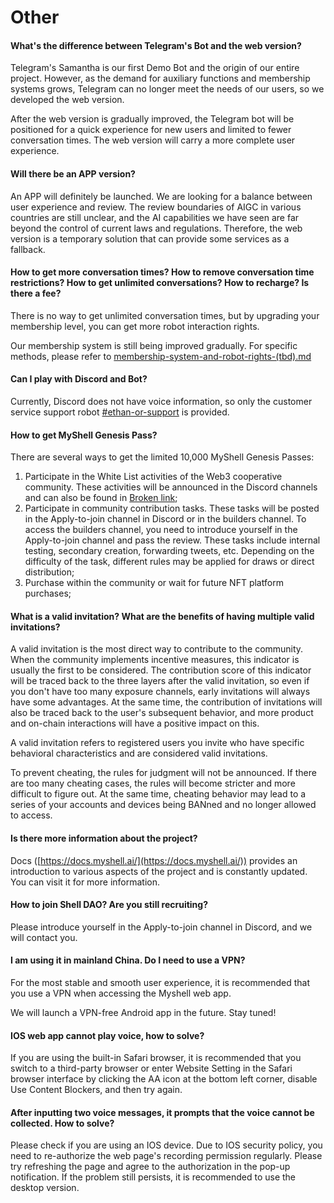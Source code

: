# Other

#### What's the difference between Telegram's Bot and the web version?

Telegram's Samantha is our first Demo Bot and the origin of our entire project. However, as the demand for auxiliary functions and membership systems grows, Telegram can no longer meet the needs of our users, so we developed the web version.

After the web version is gradually improved, the Telegram bot will be positioned for a quick experience for new users and limited to fewer conversation times. The web version will carry a more complete user experience.

#### Will there be an APP version?

An APP will definitely be launched. We are looking for a balance between user experience and review. The review boundaries of AIGC in various countries are still unclear, and the AI capabilities we have seen are far beyond the control of current laws and regulations. Therefore, the web version is a temporary solution that can provide some services as a fallback.

#### How to get more conversation times? How to remove conversation time restrictions? How to get unlimited conversations? How to recharge? Is there a fee?

There is no way to get unlimited conversation times, but by upgrading your membership level, you can get more robot interaction rights.

Our membership system is still being improved gradually. For specific methods, please refer to [membership-system-and-robot-rights-(tbd).md](../product-manual/membership-system-and-robot-rights-(tbd).md "mention")

#### Can I play with Discord and Bot?

Currently, Discord does not have voice information, so only the customer service support robot [#ethan-or-support](../product-manual/robot-introduction.md#ethan-or-support "mention") is provided.

#### How to get MyShell Genesis Pass?

There are several ways to get the limited 10,000 MyShell Genesis Passes:

1. Participate in the White List activities of the Web3 cooperative community. These activities will be announced in the Discord channels and can also be found in [Broken link](broken-reference "mention");
2. Participate in community contribution tasks. These tasks will be posted in the Apply-to-join channel in Discord or in the builders channel. To access the builders channel, you need to introduce yourself in the Apply-to-join channel and pass the review. These tasks include internal testing, secondary creation, forwarding tweets, etc. Depending on the difficulty of the task, different rules may be applied for draws or direct distribution;
3. Purchase within the community or wait for future NFT platform purchases;

#### What is a valid invitation? What are the benefits of having multiple valid invitations?

A valid invitation is the most direct way to contribute to the community. When the community implements incentive measures, this indicator is usually the first to be considered. The contribution score of this indicator will be traced back to the three layers after the valid invitation, so even if you don't have too many exposure channels, early invitations will always have some advantages. At the same time, the contribution of invitations will also be traced back to the user's subsequent behavior, and more product and on-chain interactions will have a positive impact on this.

A valid invitation refers to registered users you invite who have specific behavioral characteristics and are considered valid invitations.

To prevent cheating, the rules for judgment will not be announced. If there are too many cheating cases, the rules will become stricter and more difficult to figure out. At the same time, cheating behavior may lead to a series of your accounts and devices being BANned and no longer allowed to access.

#### Is there more information about the project?

Docs ([https://docs.myshell.ai/](https://docs.myshell.ai/)) provides an introduction to various aspects of the project and is constantly updated. You can visit it for more information.

#### How to join Shell DAO? Are you still recruiting?

Please introduce yourself in the Apply-to-join channel in Discord, and we will contact you.

#### I am using it in mainland China. Do I need to use a VPN?

For the most stable and smooth user experience, it is recommended that you use a VPN when accessing the Myshell web app.

We will launch a VPN-free Android app in the future. Stay tuned!

#### IOS web app cannot play voice, how to solve?

If you are using the built-in Safari browser, it is recommended that you switch to a third-party browser or enter Website Setting in the Safari browser interface by clicking the AA icon at the bottom left corner, disable Use Content Blockers, and then try again.

#### After inputting two voice messages, it prompts that the voice cannot be collected. How to solve?

Please check if you are using an IOS device. Due to IOS security policy, you need to re-authorize the web page's recording permission regularly. Please try refreshing the page and agree to the authorization in the pop-up notification. If the problem still persists, it is recommended to use the desktop version.